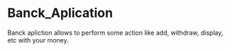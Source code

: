# Banck_Aplication
Banck apliction allows to perform some action like add, withdraw, display, etc  with your money. 
